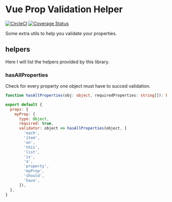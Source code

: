 # Vue Prop Validation Helper

[![CircleCI](https://circleci.com/gh/vhoyer/vue-prop-validation-helper.svg?style=svg)](https://circleci.com/gh/vhoyer/vue-prop-validation-helper)
[![Coverage Status](https://coveralls.io/repos/github/vhoyer/vue-prop-validation-helper/badge.svg)](https://coveralls.io/github/vhoyer/vue-prop-validation-helper)

Some extra utils to help you validate your properties.

## helpers

Here I will list the helpers provided by this library.

### hasAllProperties

Check for every property one object must have to succed validation.

```ts
function hasAllProperties(obj: object, requiredProperties: string[]): boolean;
```

```js
export default {
  props: {
    myProp: {
      type: Object,
      required: true,
      validator: object => hasAllProperties(object, [
        'each',
        'item',
        'on',
        'this',
        'list',
        'is',
        'a',
        'property',
        'myProp',
        'should',
        'have',
      ]),
  },
}
```
